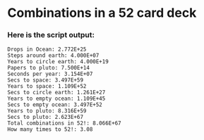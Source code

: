 # Combinations in a 52 card deck

### Here is the script output:
```
Drops in Ocean: 2.772E+25
Steps around earth: 4.000E+07
Years to circle earth: 4.000E+19
Papers to pluto: 7.500E+14
Seconds per year: 3.154E+07
Secs to space: 3.497E+59
Years to space: 1.109E+52
Secs to circle earth: 1.261E+27
Years to empty ocean: 1.109E+45
Secs to empty ocean: 3.497E+52
Years to pluto: 8.316E+59
Secs to pluto: 2.623E+67
Total combinations in 52!: 8.066E+67
How many times to 52!: 3.08
```
